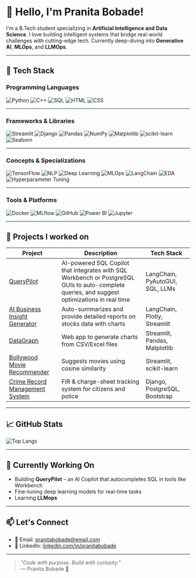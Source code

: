 # 👋 Hello, I'm Pranita Bobade!

I'm a B.Tech student specializing in **Artificial Intelligence and Data Science**. I love building intelligent systems that bridge real-world challenges with cutting-edge tech. Currently deep-diving into **Generative AI**, **MLOps**, and **LLMOps**.

---

## 🧰 Tech Stack

### Programming Languages
![Python](https://img.shields.io/badge/-Python-3776AB?style=for-the-badge&logo=python&logoColor=white)
![C++](https://img.shields.io/badge/-C++-00599C?style=for-the-badge&logo=c%2b%2b&logoColor=white)
![SQL](https://img.shields.io/badge/-SQL-003B57?style=for-the-badge&logo=postgresql&logoColor=white)
![HTML](https://img.shields.io/badge/-HTML-E34F26?style=for-the-badge&logo=html5&logoColor=white)
![CSS](https://img.shields.io/badge/-CSS-1572B6?style=for-the-badge&logo=css3&logoColor=white)

---

### Frameworks & Libraries
![Streamlit](https://img.shields.io/badge/-Streamlit-FF4B4B?style=for-the-badge&logo=streamlit&logoColor=white)
![Django](https://img.shields.io/badge/-Django-092E20?style=for-the-badge&logo=django&logoColor=white)
![Pandas](https://img.shields.io/badge/-Pandas-150458?style=for-the-badge&logo=pandas)
![NumPy](https://img.shields.io/badge/-NumPy-013243?style=for-the-badge&logo=numpy)
![Matplotlib](https://img.shields.io/badge/-Matplotlib-11557C?style=for-the-badge&logo=matplotlib&logoColor=white)
![scikit-learn](https://img.shields.io/badge/-scikit--learn-F7931E?style=for-the-badge&logo=scikitlearn&logoColor=white)
![Seaborn](https://img.shields.io/badge/-Seaborn-2E4A62?style=for-the-badge)

---

### Concepts & Specializations
![TensorFlow](https://img.shields.io/badge/-TensorFlow-FF6F00?style=for-the-badge&logo=tensorflow&logoColor=white)
![NLP](https://img.shields.io/badge/-NLP-8A2BE2?style=for-the-badge)
![Deep Learning](https://img.shields.io/badge/-Deep%20Learning-191970?style=for-the-badge)
![MLOps](https://img.shields.io/badge/-MLOps-0A192F?style=for-the-badge)
![LangChain](https://img.shields.io/badge/-LangChain-00B050?style=for-the-badge)
![EDA](https://img.shields.io/badge/-EDA-F28C28?style=for-the-badge)
![Hyperparameter Tuning](https://img.shields.io/badge/-Hyperparameter%20Tuning-DA70D6?style=for-the-badge)

---

### Tools & Platforms
![Docker](https://img.shields.io/badge/-Docker-2496ED?style=for-the-badge&logo=docker&logoColor=white)
![MLflow](https://img.shields.io/badge/-MLflow-102F56?style=for-the-badge)
![GitHub](https://img.shields.io/badge/-GitHub-181717?style=for-the-badge&logo=github)
![Power BI](https://img.shields.io/badge/-Power%20BI-F2C811?style=for-the-badge&logo=powerbi&logoColor=black)
![Jupyter](https://img.shields.io/badge/-Jupyter-F37626?style=for-the-badge&logo=jupyter&logoColor=white)

---


## 🚀 Projects I worked on

| Project | Description | Tech Stack |
|--------|-------------|------------|
| [QueryPilot](https://github.com/pranitab07/SQL_Query_Completion) | AI-powered SQL Copilot that integrates with SQL Workbench or PostgreSQL GUIs to auto-complete queries, and suggest optimizations in real time | LangChain, PyAutoGUI, SQL, LLMs |
| [AI Business Insight Generator](https://github.com/adityasarade/AI-Powered-Business-Insight-Generator) | Auto-summarizes and provide detailed reports on stocks data with charts | LangChain, Plotly, Streamlit |
| [DataGraph](https://github.com/pranitab07/Data-Graph) | Web app to generate charts from CSV/Excel files | Streamlit, Pandas, Matplotlib |
| [Bollywood Movie Recommender](https://github.com/pranitab07/Movie_recommendation_system) | Suggests movies using cosine similarity | Streamlit, scikit-learn |
| [Crime Record Management System](https://github.com/pranitab07/Crime-Record-Management-System) | FIR & charge-sheet tracking system for citizens and police | Django, PostgreSQL, Bootstrap |
---

## 📈 GitHub Stats

![Top Langs](https://github-readme-stats.vercel.app/api/top-langs/?username=pranitab07&layout=compact&theme=radical)

---

## 🎯 Currently Working On
- Building **QueryPilot** – an AI Copilot that autocompletes SQL in tools like Workbench  
- Fine-tuning deep learning models for real-time tasks  
- Learning **LLMops**

---

## 📫 Let's Connect

- 💌 Email: [pranitabobade@email.com](mailto:pranitabobade@email.com)  
- 💼 LinkedIn: [linkedin.com/in/pranitabobade](https://www.linkedin.com/in/pranita-bobade-21b02625b/)  

---

> _"Code with purpose. Build with curiosity."_  
> — Pranita Bobade 🌟